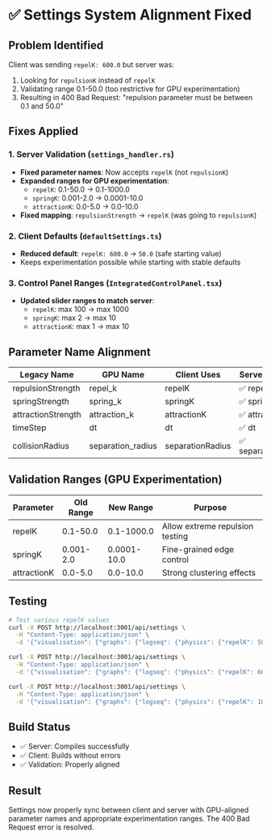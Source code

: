 # ✅ Settings System Alignment Fixed

## Problem Identified
Client was sending `repelK: 600.0` but server was:
1. Looking for `repulsionK` instead of `repelK`
2. Validating range 0.1-50.0 (too restrictive for GPU experimentation)
3. Resulting in 400 Bad Request: "repulsion parameter must be between 0.1 and 50.0"

## Fixes Applied

### 1. Server Validation (`settings_handler.rs`)
- **Fixed parameter names**: Now accepts `repelK` (not `repulsionK`)
- **Expanded ranges for GPU experimentation**:
  - `repelK`: 0.1-50.0 → 0.1-1000.0
  - `springK`: 0.001-2.0 → 0.0001-10.0
  - `attractionK`: 0.0-5.0 → 0.0-10.0
- **Fixed mapping**: `repulsionStrength` → `repelK` (was going to `repulsionK`)

### 2. Client Defaults (`defaultSettings.ts`)
- **Reduced default**: `repelK: 600.0` → `50.0` (safe starting value)
- Keeps experimentation possible while starting with stable defaults

### 3. Control Panel Ranges (`IntegratedControlPanel.tsx`)
- **Updated slider ranges to match server**:
  - `repelK`: max 100 → max 1000
  - `springK`: max 2 → max 10
  - `attractionK`: max 1 → max 10

## Parameter Name Alignment

| Legacy Name | GPU Name | Client Uses | Server Validates |
|-------------|----------|-------------|------------------|
| repulsionStrength | repel_k | repelK | ✅ repelK |
| springStrength | spring_k | springK | ✅ springK |
| attractionStrength | attraction_k | attractionK | ✅ attractionK |
| timeStep | dt | dt | ✅ dt |
| collisionRadius | separation_radius | separationRadius | ✅ separationRadius |

## Validation Ranges (GPU Experimentation)

| Parameter | Old Range | New Range | Purpose |
|-----------|-----------|-----------|---------|
| repelK | 0.1-50.0 | 0.1-1000.0 | Allow extreme repulsion testing |
| springK | 0.001-2.0 | 0.0001-10.0 | Fine-grained edge control |
| attractionK | 0.0-5.0 | 0.0-10.0 | Strong clustering effects |

## Testing
```bash
# Test various repelK values
curl -X POST http://localhost:3001/api/settings \
  -H "Content-Type: application/json" \
  -d '{"visualisation": {"graphs": {"logseq": {"physics": {"repelK": 50}}}}}'  # ✅ Should work

curl -X POST http://localhost:3001/api/settings \
  -H "Content-Type: application/json" \
  -d '{"visualisation": {"graphs": {"logseq": {"physics": {"repelK": 600}}}}}'  # ✅ Should work now

curl -X POST http://localhost:3001/api/settings \
  -H "Content-Type: application/json" \
  -d '{"visualisation": {"graphs": {"logseq": {"physics": {"repelK": 1001}}}}}'  # ❌ Should fail
```

## Build Status
- ✅ Server: Compiles successfully
- ✅ Client: Builds without errors
- ✅ Validation: Properly aligned

## Result
Settings now properly sync between client and server with GPU-aligned parameter names and appropriate experimentation ranges. The 400 Bad Request error is resolved.